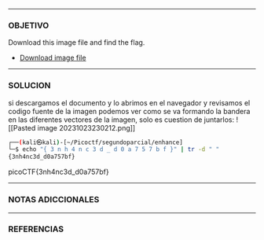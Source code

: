 ----
### OBJETIVO 
Download this image file and find the flag.

- [Download image file](https://artifacts.picoctf.net/c/102/drawing.flag.svg)
---
### SOLUCION
si descargamos el documento y lo abrimos en el navegador y revisamos el codigo fuente de la imagen podemos ver como se va formando la bandera en las diferentes vectores de la imagen, solo es cuestion de juntarlos: 
![[Pasted image 20231023230212.png]]

``` bash
┌──(kali㉿kali)-[~/Picoctf/segundoparcial/enhance]
└─$ echo "{ 3 n h 4 n c 3 d _ d 0 a 7 5 7 b f }" | tr -d " "
{3nh4nc3d_d0a757bf}
```
picoCTF{3nh4nc3d_d0a757bf}

---
### NOTAS ADICCIONALES

---
### REFERENCIAS
